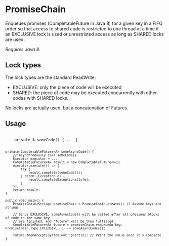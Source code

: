 # PromiseChain

Enqueues promises (CompletableFuture in Java 8) for a given key in a FIFO order so that access to shared code is restricted to one thread at a time if an EXCLUSIVE lock is used or unrestristed access as long as SHARED locks are used.

*Requires Java 8.*

## Lock types
The lock types are the standard ReadWrite:

* EXCLUSIVE: only the piece of code will be executed 
* SHARED: the piece of code may be executed concurrently with other codes with SHARED locks.
 
No locks are actually used, but a concatenation of Futures.
 
## Usage
 
<code>
    private A someCode() { ... }
    
    private CompletableFuture<A> someAsyncCode() {
        // Asynchronously call someCode()
        Executor executor = ...
        CompletableFuture<A> result = new CompletableFuture<>();
        executor.execute(() -> {
            try {
                result.complete(someCode());
            } catch (Exception e) {
                result.completeExceptionally(e);
            }
        });
        return result;
    }

    public void main() {
        PromiseChain<String> promiseChain = PromiseChain.create(); // Assume keys are strings
        
        // Since EXCLUSIVE, someAsyncCode() will be called after all previous blocks of code in the same key
        // are finished, and "future" will be then fulfilled.
        CompletableFuture<A> future = promiseChain.enqueueOn(key, PromiseChain.Type.EXCLUSIVE, () -> someAsyncCode());
        
        future.thenAccept(System.out::println); // Print the value once it's complete. 
    }    
</code>